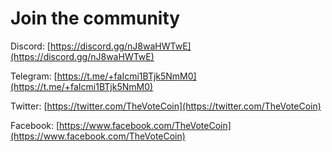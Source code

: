 # Join the community

Discord: [https://discord.gg/nJ8waHWTwE](https://discord.gg/nJ8waHWTwE)

Telegram: [https://t.me/+faIcmi1BTjk5NmM0](https://t.me/+faIcmi1BTjk5NmM0)

Twitter: [https://twitter.com/TheVoteCoin](https://twitter.com/TheVoteCoin)

Facebook: [https://www.facebook.com/TheVoteCoin](https://www.facebook.com/TheVoteCoin)



